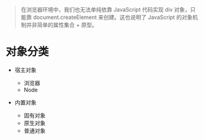 > 在浏览器环境中，我们也无法单纯依靠 JavaScript 代码实现 div 对象，只能靠 document.createElement 来创建。这也说明了 JavaScript 的对象机制并非简单的属性集合 + 原型。


# 对象分类

- 宿主对象
  - 浏览器
  - Node
    
- 内置对象
  - 固有对象
  - 原生对象
  - 普通对象
